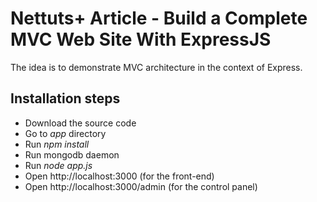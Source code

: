 Nettuts+ Article - Build a Complete MVC Web Site With ExpressJS
======================

The idea is to demonstrate MVC architecture in the context of Express.

## Installation steps

  - Download the source code
  - Go to *app* directory
  - Run *npm install*
  - Run mongodb daemon
  - Run *node app.js*
  - Open http://localhost:3000 (for the front-end)
  - Open http://localhost:3000/admin (for the control panel)
